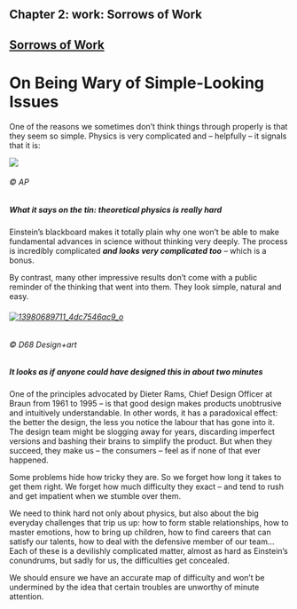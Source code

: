 Chapter  2: work: Sorrows of Work
--------------------------------

[Sorrows of Work](../category/work/sorrows-of-work/index.html)
--------------------------------------------------------------

On Being Wary of Simple-Looking Issues
======================================

One of the reasons we sometimes don’t think things through properly is that they seem so simple. Physics is very complicated and – helpfully – it signals that it is:

![](https://coraifeartaigh.files.wordpress.com/2014/03/einsteinjpgjpg-4a389e85f92a0547.jpg)

###### © AP

##### <span class="s1">What it says on the tin: theoretical physics is really hard</span>

<span class="s1">Einstein’s blackboard makes it totally plain why one won’t be able to make fundamental advances in science without thinking very deeply. The process is incredibly complicated ***and looks very complicated too*** – which is a bonus. </span>

<span class="s1">By contrast, many other impressive results don’t come with a public reminder of the thinking that went into them. They look simple, natural and easy.</span>

###### [![13980689711\_4dc7546ac9\_o](http://i2.wp.com/www.thebookoflife.org/wp-content/uploads/2015/03/13980689711_4dc7546ac9_o.jpg?resize=635%2C428)](http://i0.wp.com/www.thebookoflife.org/wp-content/uploads/2015/03/13980689711_4dc7546ac9_o.jpg)

###### © D68 Design+art

##### <span class="s1">It looks as if anyone could have designed this in about two minutes</span>

<span class="s1">One of the principles advocated by Dieter Rams, Chief Design Officer at Braun from 1961 to 1995 – is that good design makes products unobtrusive and intuitively understandable. In other words, it has a paradoxical effect: the better the design, the less you notice the labour that has gone into it. The design team might be slogging away for years, discarding imperfect versions and bashing their brains to simplify the product. But when they succeed, they make us – the consumers – feel as if none of that ever happened. </span>

<span class="s1">Some problems hide how tricky they are. So we forget how long it takes to get them right. We forget how much difficulty they exact – and tend to rush and get impatient when we stumble over them.</span>

<span class="s1">We need to think hard not only about physics, but also about the big everyday challenges that trip us up: how to form stable relationships, how to master emotions, how to bring up children, how to find careers that can satisfy our talents, how to deal with the defensive member of our team… Each of these is a devilishly complicated matter, almost as hard as Einstein’s conundrums, but sadly for us, the difficulties get concealed.</span>

We should ensure we have an accurate map of difficulty and won’t be undermined by the idea that certain troubles are unworthy of minute attention.

